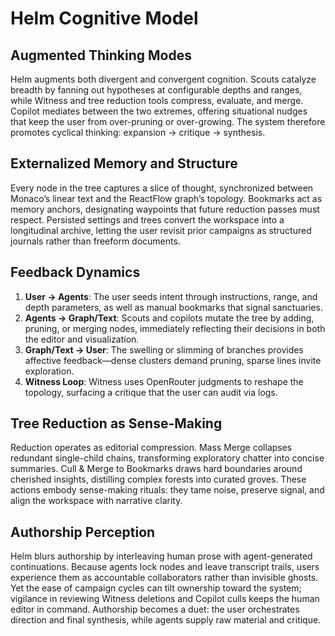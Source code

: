 # Helm Cognitive Model

## Augmented Thinking Modes
Helm augments both divergent and convergent cognition. Scouts catalyze breadth by fanning out hypotheses at configurable depths and ranges, while Witness and tree reduction tools compress, evaluate, and merge. Copilot mediates between the two extremes, offering situational nudges that keep the user from over-pruning or over-growing. The system therefore promotes cyclical thinking: expansion → critique → synthesis.

## Externalized Memory and Structure
Every node in the tree captures a slice of thought, synchronized between Monaco’s linear text and the ReactFlow graph’s topology. Bookmarks act as memory anchors, designating waypoints that future reduction passes must respect. Persisted settings and trees convert the workspace into a longitudinal archive, letting the user revisit prior campaigns as structured journals rather than freeform documents.

## Feedback Dynamics
1. **User → Agents**: The user seeds intent through instructions, range, and depth parameters, as well as manual bookmarks that signal sanctuaries.
2. **Agents → Graph/Text**: Scouts and copilots mutate the tree by adding, pruning, or merging nodes, immediately reflecting their decisions in both the editor and visualization.
3. **Graph/Text → User**: The swelling or slimming of branches provides affective feedback—dense clusters demand pruning, sparse lines invite exploration.
4. **Witness Loop**: Witness uses OpenRouter judgments to reshape the topology, surfacing a critique that the user can audit via logs.

## Tree Reduction as Sense-Making
Reduction operates as editorial compression. Mass Merge collapses redundant single-child chains, transforming exploratory chatter into concise summaries. Cull & Merge to Bookmarks draws hard boundaries around cherished insights, distilling complex forests into curated groves. These actions embody sense-making rituals: they tame noise, preserve signal, and align the workspace with narrative clarity.

## Authorship Perception
Helm blurs authorship by interleaving human prose with agent-generated continuations. Because agents lock nodes and leave transcript trails, users experience them as accountable collaborators rather than invisible ghosts. Yet the ease of campaign cycles can tilt ownership toward the system; vigilance in reviewing Witness deletions and Copilot culls keeps the human editor in command. Authorship becomes a duet: the user orchestrates direction and final synthesis, while agents supply raw material and critique.
